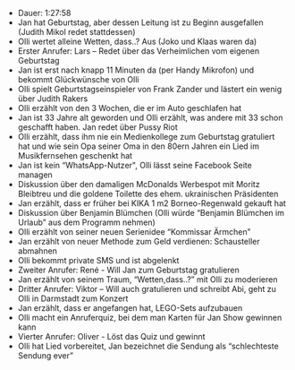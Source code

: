 - Dauer: 1:27:58
- Jan hat Geburtstag, aber dessen Leitung ist zu Beginn ausgefallen (Judith Mikol redet stattdessen)
- Olli wertet alleine Wetten, dass..? Aus (Joko und Klaas waren da)
- Erster Anrufer: Lars – Redet über das Verheimlichen vom eigenen Geburtstag
- Jan ist erst nach knapp 11 Minuten da (per Handy Mikrofon) und bekommt Glückwünsche von Olli 
- Olli spielt Geburtstagseinspieler von Frank Zander und lästert ein wenig über Judith Rakers
- Olli erzählt von den 3 Wochen, die er im Auto geschlafen hat
- Jan ist 33 Jahre alt geworden und Olli erzählt, was andere mit 33 schon geschafft haben. Jan redet über Pussy Riot
- Olli erzählt, dass ihm nie ein Medienkollege zum Geburtstag gratuliert hat und wie sein Opa seiner Oma in den 80ern Jahren ein Lied im Musikfernsehen geschenkt hat
- Jan ist kein “WhatsApp-Nutzer", Olli lässt seine Facebook Seite managen
- Diskussion über den damaligen McDonalds Werbespot mit Moritz Bleibtreu und die goldene Toilette des ehem. ukrainischen Präsidenten
- Jan erzählt, dass er früher bei KIKA 1 m2 Borneo-Regenwald gekauft hat
- Diskussion über Benjamin Blümchen (Olli würde “Benjamin Blümchen im Urlaub” aus dem Programm nehmen)
- Olli erzählt von seiner neuen Serienidee “Kommissar Ärmchen”
- Jan erzählt von neuer Methode zum Geld verdienen: Schausteller abmahnen
- Olli bekommt private SMS und ist abgelenkt
- Zweiter Anrufer: René - Will Jan zum Geburtstag gratulieren
- Jan erzählt von seinem Traum, “Wetten,dass..?” mit Olli zu moderieren
- Dritter Anrufer: Viktor – Will auch gratulieren und schreibt Abi, geht zu Olli in Darmstadt zum Konzert
- Jan erzählt, dass er angefangen hat, LEGO-Sets aufzubauen
- Olli macht ein Anruferquiz, bei dem man Karten für Jan Show gewinnen kann
- Vierter Anrufer: Oliver - Löst das Quiz und gewinnt
- Olli hat Lied vorbereitet, Jan bezeichnet die Sendung als “schlechteste Sendung ever”
